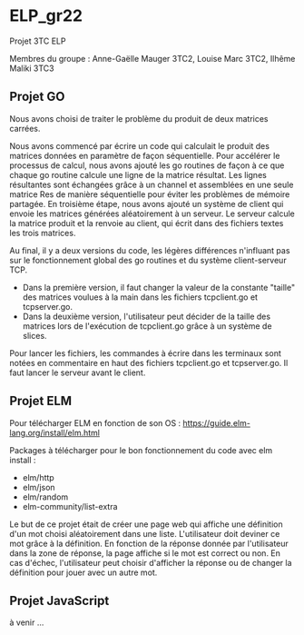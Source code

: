 # ELP_gr22
Projet 3TC ELP

Membres du groupe : Anne-Gaëlle Mauger 3TC2, Louise Marc 3TC2, Ilhême Maliki 3TC3

## Projet GO

Nous avons choisi de traiter le problème du produit de deux matrices carrées. 

Nous avons commencé par écrire un code qui calculait le produit des matrices données en paramètre de façon séquentielle. 
Pour accélérer le processus de calcul, nous avons ajouté les go routines de façon à ce que chaque go routine calcule une ligne de la matrice résultat. 
Les lignes résultantes sont échangées grâce à un channel et assemblées en une seule matrice Res de manière séquentielle pour éviter les problèmes de mémoire partagée. 
En troisième étape, nous avons ajouté un système de client qui envoie les matrices générées aléatoirement à un serveur. Le serveur calcule la matrice produit et la renvoie au client, qui écrit dans des fichiers textes les trois matrices.

Au final, il y a deux versions du code, les légères différences n'influant pas sur le fonctionnement global des go routines et du système client-serveur TCP. 
- Dans la première version, il faut changer la valeur de la constante "taille" des matrices voulues à la main dans les fichiers tcpclient.go et tcpserver.go.
- Dans la deuxième version, l'utilisateur peut décider de la taille des matrices lors de l'exécution de tcpclient.go grâce à un système de slices.

Pour lancer les fichiers, les commandes à écrire dans les terminaux sont notées en commentaire en haut des fichiers tcpclient.go et tcpserver.go. 
Il faut lancer le serveur avant le client.

## Projet ELM

Pour télécharger ELM en fonction de son OS : https://guide.elm-lang.org/install/elm.html

Packages à télécharger pour le bon fonctionnement du code avec elm install :
- elm/http
- elm/json
- elm/random
- elm-community/list-extra

Le but de ce projet était de créer une page web qui affiche une définition d'un mot choisi aléatoirement dans une liste. L'utilisateur doit deviner ce mot grâce à la définition.
En fonction de la réponse donnée par l'utilisateur dans la zone de réponse, la page affiche si le mot est correct ou non. En cas d'échec, l'utilisateur peut choisir d'afficher la réponse ou de changer la définition pour jouer avec un autre mot.

## Projet JavaScript

à venir ...
